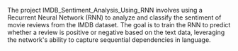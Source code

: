 The project IMDB_Sentiment_Analysis_Using_RNN involves using a Recurrent Neural Network (RNN) to analyze and classify the sentiment of movie reviews from the IMDB dataset. The goal is to train the RNN to predict whether a review is positive or negative based on the text data, leveraging the network's ability to capture sequential dependencies in language.
